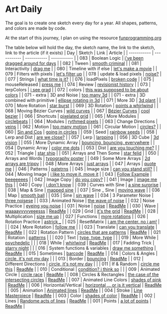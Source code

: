 # Art Daily

The goal is to create one sketch every day for a year. All shapes, patterns, and colors are made by code.

At the start of this journey, I plan on using the resource [funprogramming.org ](https://funprogramming.org/)

The table below will hold the day, the sketch name, the link to the sketch, link to the article (if it exists)
| Day | Sketch | Link | Article |
| ----------- | ----------- | ----------- | ----------- |
| 083 | Boolean Logic | [i've been dragged around for days](https://athoug.github.io/art-daily/art/day-083/index.html) |
| 082 | Tween | [smooth criminal](https://athoug.github.io/art-daily/art/day-082/index.html) |
| 081 | Interactivity | [drag me](https://athoug.github.io/art-daily/art/day-081/index.html) |
| 080 | Timeline with if else | [let's make a movie](https://athoug.github.io/art-daily/art/day-080/index.html) |
| 079 | Filters with pixels | [let's filter up](https://athoug.github.io/art-daily/art/day-079/index.html) |
| 078 | update & load pixels | [noise?](https://athoug.github.io/art-daily/art/day-078/index.html) |
| 077 | Strings | [what time is it?](https://athoug.github.io/art-daily/art/day-077/index.html) |
| 076 | loadPixels | [broken code](https://athoug.github.io/art-daily/art/day-076/index.html) |
| 075 | mouseReleased | [press me](https://athoug.github.io/art-daily/art/day-075/index.html) |
| 074 | Review | [revisionist history](https://athoug.github.io/art-daily/art/day-074/index.html) |
| 073 | lerpColors | [i see grad](https://athoug.github.io/art-daily/art/day-073/index.html) |
| 072 | colors | [this was supposed to be about colors](https://athoug.github.io/art-daily/art/day-072/index.html) |
| 071 - extra | 3D and Noise | [too many 3d](https://athoug.github.io/art-daily/art/day-071-extra-2/index.html) |
| 071 - extra | 3D combined with primitive | [ellipse rotating in 3d](https://athoug.github.io/art-daily/art/day-071-extra/index.html) |
| 071 | More 3D | [3d plant](https://athoug.github.io/art-daily/art/day-071/index.html) |
| 070 | More Rotation | [star burst](https://athoug.github.io/art-daily/art/day-070/index.html) |
| 069 | 3D Rotation | [points a whirlwind](https://athoug.github.io/art-daily/art/day-069/index.html) |
| 068 | Moving Bézier Curves | [wild curves](https://athoug.github.io/art-daily/art/day-068/index.html) |
| 067 | [Bézier Curves](https://pomax.github.io/bezierinfo/) | [cool bezier](https://athoug.github.io/art-daily/art/day-067/index.html) |
| 066 | Shortcuts | [pixelated grid](https://athoug.github.io/art-daily/art/day-066/index.html) |
| 065 | More Modules | [circlebeats](https://athoug.github.io/art-daily/art/day-065/index.html) |
| 064 | Modules | [rythmed pixels](https://athoug.github.io/art-daily/art/day-064/index.html) |
| 063 | Change Directions | [veins](https://athoug.github.io/art-daily/art/day-063/index.html) |
| 062 | Motion | [too many motion](https://athoug.github.io/art-daily/art/day-062/index.html) |
| 061 | Circular Motion | [circles?](https://athoug.github.io/art-daily/art/day-061/index.html) |
| 060 | [Sin and Cos](https://jackschaedler.github.io/circles-sines-signals/sincos.html) | [going in circles](https://athoug.github.io/art-daily/art/day-060/index.html) |
| 059 | Seed | [rainbow seeds](https://athoug.github.io/art-daily/art/day-059/index.html) |
| 058 | Lerp and Dist | [are we close?](https://athoug.github.io/art-daily/art/day-058/index.html) |
| 057 | Lerp | [larpping](https://athoug.github.io/art-daily/art/day-057/index.html) |
| 056 | 3D Cube | [3d vision](https://athoug.github.io/art-daily/art/day-056/index.html) |
| 055 | More Dynamic Array | [bouncing, bouncing, everywhere](https://athoug.github.io/art-daily/art/day-055/index.html) |
| 054 | Dynamic Array | [color me dots](https://athoug.github.io/art-daily/art/day-054/index.html) |
| 053 | Dist | [are you touching me?](https://athoug.github.io/art-daily/art/day-053/index.html) |
| 052 | Triangle | [star ship](https://athoug.github.io/art-daily/art/day-052/index.html) |
| 051 | Arrays and Then Some | [star felid](https://athoug.github.io/art-daily/art/day-051/index.html) |
| 050 | Arrays and Words | [typography poster](https://athoug.github.io/art-daily/art/day-050/index.html) |
| 049 | Some More Arrays | [2d arrays are trippy](https://athoug.github.io/art-daily/art/day-049/index.html) |
| 048 | More Arrays | [just arrays](https://athoug.github.io/art-daily/art/day-048/index.html) |
| 047 | Arrays | [quote me](https://athoug.github.io/art-daily/art/day-047/index.html) |
| 046 | Patterns | [patetrns](https://athoug.github.io/art-daily/art/day-046/index.html) |
| 045 | Image size | [can you stand still?](https://athoug.github.io/art-daily/art/day-045/index.html) |
| 044 | Moving Image | [i like to move it, move it](https://athoug.github.io/art-daily/art/day-044/index.html) |
| 043 | [Follow Example](https://p5js.org/examples/interaction-wavemaker.html) | [beeeeeees](https://athoug.github.io/art-daily/art/day-043/index.html) |
| 042 | Image Copy | [do you copy?](https://athoug.github.io/art-daily/art/day-042/index.html) |
| 041 | Image | [image me this](https://athoug.github.io/art-daily/art/day-041/index.html) |
| 040 | Copy | [i don't know](https://athoug.github.io/art-daily/art/day-040/index.html) |
| 039 | Curves with Sine | [a sine surprise](https://athoug.github.io/art-daily/art/day-039/index.html) |
| 038 | Map & Sine | [mapped sine](https://athoug.github.io/art-daily/art/day-038/index.html) |
| 037 | Sine _ Sine | [moving wave](https://athoug.github.io/art-daily/art/day-037/index.html) |
| 036 | Map | [smooth ball](https://athoug.github.io/art-daily/art/day-036/index.html) |
| 035 | Sine | [sin wave](https://athoug.github.io/art-daily/art/day-035/index.html) |
| 034 | 3 Parameter Noise | [three noisese](https://athoug.github.io/art-daily/art/day-034/index.html) |
| 033 | Animated Noise | [the wave of noise](https://athoug.github.io/art-daily/art/day-033/index.html) |
| 032 | Noise Practice | [eyeing you noise](https://athoug.github.io/art-daily/art/day-032/index.html) |
| 031 | Noise | [noise](https://athoug.github.io/art-daily/art/day-031/index.html) | [ReadMe](https://github.com/athoug/art-daily/tree/main/art/day-031) |
| 030 | Wave | [waaaavvvvveeesss](https://athoug.github.io/art-daily/art/day-030/index.html) | [ReadMe](https://github.com/athoug/art-daily/tree/main/art/day-030) |
| 029 | Grid | [it's the grid](https://athoug.github.io/art-daily/art/day-029/index.html) | [ReadMe](https://github.com/athoug/art-daily/tree/main/art/day-029) |
| 028 | Multiplication | [size me up](https://athoug.github.io/art-daily/art/day-028/index.html) |
| 027 | Functions | [more rotations](https://athoug.github.io/art-daily/art/day-027/index.html) |
| 026 | Rotation Practice | [astrick _](https://athoug.github.io/art-daily/art/day-026/index.html) |
| 025 | ResetMatrix | [i am the center. no i am!](https://athoug.github.io/art-daily/art/day-025/index.html) | |
| 024 | More Rotation | [follow me](https://athoug.github.io/art-daily/art/day-024/index.html) | |
| 023 | Translate | [can you translate](https://athoug.github.io/art-daily/art/day-023/index.html) | [ReadMe](https://github.com/athoug/art-daily/tree/main/art/day-023) |
| 022 | Rotation Pattern | [circles that are patterns](https://athoug.github.io/art-daily/art/day-022/index.html) | [ReadMe](https://github.com/athoug/art-daily/tree/main/art/day-022) |
| 021 | Rotation | [patterns](https://athoug.github.io/art-daily/art/day-021/index.html) | |
| 020 | Text | [type, type, type](https://athoug.github.io/art-daily/art/day-020/index.html) | |
| 019 | More While | [psychedelic](https://athoug.github.io/art-daily/art/day-019/index.html) | |
| 018 | While | [whirlwind](https://athoug.github.io/art-daily/art/day-018/index.html) | [ReadMe](https://github.com/athoug/art-daily/tree/main/art/day-018) |
| 017 | Fadding Trick | [starry night](https://athoug.github.io/art-daily/art/day-017/index.html) | |
| 016 | System functions & variables | [draw me something](https://athoug.github.io/art-daily/art/day-016/index.html) | [ReadMe](https://github.com/athoug/art-daily/tree/main/art/day-016) |
| 015 | Sometimes | [barcode](https://athoug.github.io/art-daily/art/day-015/index.html) | [ReadMe](https://github.com/athoug/art-daily/tree/main/art/day-015) |
| 014 | Colors & Angles | [circle, it's not my day](https://athoug.github.io/art-daily/art/day-014/index.html) | |
| 013 | Border | [bouncing](https://athoug.github.io/art-daily/art/day-013/index.html) | [ReadMe](https://github.com/athoug/art-daily/tree/main/art/day-013) |
| 012 | Different Directions | [circle, it's not my day](https://athoug.github.io/art-daily/art/day-012/index.html) | |
| 011 | If & Random | [circle me this](https://athoug.github.io/art-daily/art/day-011/index.html) | [ReadMe](https://github.com/athoug/art-daily/tree/main/art/day-011) |
| 010 | Conditional | [condition? i think so](https://athoug.github.io/art-daily/art/day-010/index.html) | |
| 009 | Animated Circle | [circle race](https://athoug.github.io/art-daily/art/day-009/index.html) | [ReadMe](https://github.com/athoug/art-daily/tree/main/art/day-009) |
| 008 | Circles & Rectangles | [the case of the intersecting circles](https://athoug.github.io/art-daily/art/day-008/index-2.html) | [ReadMe](https://github.com/athoug/art-daily/tree/main/art/day-008) |
| 007 | Animated Line Colors | [shades of pink](https://athoug.github.io/art-daily/art/day-007/index.html) | [ReadMe](https://github.com/athoug/art-daily/tree/main/art/day-007) |
| 006 | Horizontal/Vertical | [horizontal ... or is it vertical](https://athoug.github.io/art-daily/art/day-006/index.html) | [ReadMe](https://github.com/athoug/art-daily/tree/main/art/day-006) |
| 005 | Animation | [Animated lines](https://athoug.github.io/art-daily/art/day-005/index.html) | [ReadMe](https://github.com/athoug/art-daily/tree/main/art/day-005) |
| 004 | Stroke | [Line Masterpiece](https://athoug.github.io/art-daily/art/day-004/index-5.html) | [ReadMe](https://github.com/athoug/art-daily/tree/main/art/day-004) |
| 003 | Color | [shades of color](https://athoug.github.io/art-daily/art/day-003/) | [ReadMe](https://github.com/athoug/art-daily/tree/main/art/day-003) |
| 002 | Lines | [Randome acts of lines](https://athoug.github.io/art-daily/art/day-002/index-3.html) | [ReadMe](https://github.com/athoug/art-daily/tree/main/art/day-002) |
| 001 | Points | [a lot of points](https://athoug.github.io/art-daily/art/day-001/) | [ReadMe](https://github.com/athoug/art-daily/tree/main/art/day-001) |

